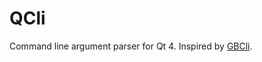 # QCli

Command line argument parser for Qt 4. Inspired by [GBCli].

[GBCli]: https://github.com/tomaz/GBCli
